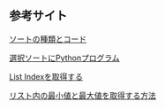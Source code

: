 ## 参考サイト

[ソートの種類とコード](https://qiita.com/suecharo/items/30f5d817da4c948c3be6)

[選択ソートにPythonプログラム](https://ymgsapo.com/2019/07/26/selection-sort/)

[List Indexを取得する](https://note.nkmk.me/python-list-index/)

[リスト内の最小値と最大値を取得する方法](http://seaotter.cite.tohoku.ac.jp/coda/python/p-7-array-part1.html)